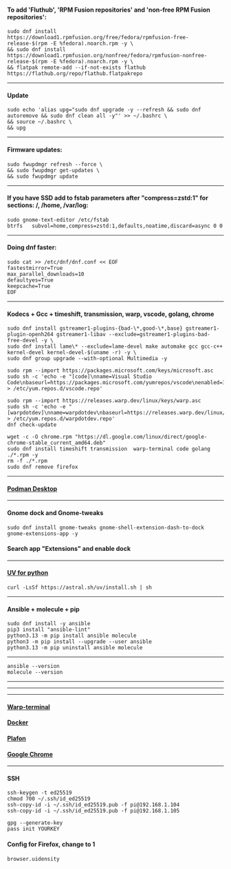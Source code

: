 #### To add 'Fluthub', 'RPM Fusion repositories' and 'non-free RPM Fusion repositories':
```
sudo dnf install https://download1.rpmfusion.org/free/fedora/rpmfusion-free-release-$(rpm -E %fedora).noarch.rpm -y \
&& sudo dnf install https://download1.rpmfusion.org/nonfree/fedora/rpmfusion-nonfree-release-$(rpm -E %fedora).noarch.rpm -y \
&& flatpak remote-add --if-not-exists flathub https://flathub.org/repo/flathub.flatpakrepo
```
--------------------------------------------------------------------
#### Update
```
sudo echo 'alias upg="sudo dnf upgrade -y --refresh && sudo dnf autoremove && sudo dnf clean all -y"' >> ~/.bashrc \
&& source ~/.bashrc \
&& upg
```
--------------------------------------------------------------------
#### Firmware updates:
```
sudo fwupdmgr refresh --force \
&& sudo fwupdmgr get-updates \
&& sudo fwupdmgr update
```
--------------------------------------------------------------------
#### If you have SSD add to fstab parameters after "compress=zstd:1" for sections: /, /home, /var/log:
```
sudo gnome-text-editor /etc/fstab
btrfs   subvol=home,compress=zstd:1,defaults,noatime,discard=async 0 0
```
--------------------------------------------------------------------
#### Doing dnf faster:
```
sudo cat >> /etc/dnf/dnf.conf << EOF
fastestmirror=True
max_parallel_downloads=10
defaultyes=True
keepcache=True
EOF
```
--------------------------------------------------------------------
#### Kodecs + Gcc + timeshift, transmission, warp, vscode, golang, chrome
```
sudo dnf install gstreamer1-plugins-{bad-\*,good-\*,base} gstreamer1-plugin-openh264 gstreamer1-libav --exclude=gstreamer1-plugins-bad-free-devel -y \
sudo dnf install lame\* --exclude=lame-devel make automake gcc gcc-c++ kernel-devel kernel-devel-$(uname -r) -y \
sudo dnf group upgrade --with-optional Multimedia -y

sudo rpm --import https://packages.microsoft.com/keys/microsoft.asc
sudo sh -c 'echo -e "[code]\nname=Visual Studio Code\nbaseurl=https://packages.microsoft.com/yumrepos/vscode\nenabled=1\ngpgcheck=1\ngpgkey=https://packages.microsoft.com/keys/microsoft.asc" > /etc/yum.repos.d/vscode.repo'

sudo rpm --import https://releases.warp.dev/linux/keys/warp.asc
sudo sh -c 'echo -e "[warpdotdev]\nname=warpdotdev\nbaseurl=https://releases.warp.dev/linux/rpm/stable\nenabled=1\ngpgcheck=1\ngpgkey=https://releases.warp.dev/linux/keys/warp.asc" > /etc/yum.repos.d/warpdotdev.repo'
dnf check-update

wget -c -O chrome.rpm "https://dl.google.com/linux/direct/google-chrome-stable_current_amd64.deb"
sudo dnf install timeshift transmission  warp-terminal code golang ./*.rpm -y
rm -f ./*.rpm
sudo dnf remove firefox
```
--------------------------------------------------------------------
#### [Podman Desktop](https://podman-desktop.io/docs/installation/linux-install)
--------------------------------------------------------------------
#### Gnome dock and Gnome-tweaks
```
sudo dnf install gnome-tweaks gnome-shell-extension-dash-to-dock gnome-extensions-app -y
```
#### Search app "Extensions" and enable dock
--------------------------------------------------------------------
#### [UV for python](https://astral.sh/blog/uv)
```
curl -LsSf https://astral.sh/uv/install.sh | sh
```
--------------------------------------------------------------------
#### Ansible + molecule + pip
```
sudo dnf install -y ansible
pip3 install "ansible-lint"
python3.13 -m pip install ansible molecule
python3 -m pip install --upgrade --user ansible
python3.13 -m pip uninstall ansible molecule
```
--------------------------------------------------------------------
```
ansible --version
molecule --version
```
--------------------------------------------------------------------
--------------------------------------------------------------------
--------------------------------------------------------------------
#### [Warp-terminal](https://www.warp.dev)
#### [Docker](https://docs.docker.com/desktop/install/fedora)
#### [Plafon](https://plafon.gitbook.io/fedora-zero)
#### [Google Chrome](https://www.google.com/chrome)
--------------------------------------------------------------------
#### SSH
```
ssh-keygen -t ed25519
chmod 700 ~/.ssh/id_ed25519
ssh-copy-id -i ~/.ssh/id_ed25519.pub -f pi@192.168.1.104
ssh-copy-id -i ~/.ssh/id_ed25519.pub -f pi@192.168.1.105
```
```
gpg --generate-key
pass init YOURKEY
```
#### Config for Firefox, change to 1
```
browser.uidensity
```
